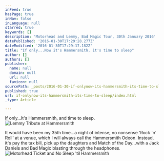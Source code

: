 ```yaml
---
inFeed: true
hasPage: true
inNav: false
inLanguage: null
starred: true
keywords: []
description: 'Motorhead and Lemmy, Bad Magic Tour, 30th January 2016'
datePublished: '2016-01-30T17:29:28.277Z'
dateModified: '2016-01-30T17:29:17.182Z'
title: "If only...Now it's Hammersmith, it's time to sleep"
author: []
authors: []
publisher:
  name: null
  domain: null
  url: null
  favicon: null
sourcePath: _posts/2016-01-30-if-onlynow-its-hammersmith-its-time-to-sleep.md
published: true
url: if-onlynow-its-hammersmith-its-time-to-sleep/index.html
_type: Article

---
```

If only...It's Hammersmith, and time to sleep.
![Lemmy Tribute at Hammersmith](https://the-grid-user-content.s3-us-west-2.amazonaws.com/712d141d-646c-4db9-96ef-d415cc1ff0b5.jpg)

It would have been my 35th time...a night of intense, no nonsense 'Rock 'n' Roll' at a venue, which I will always call the Hammersmith Odeon. Instead, it's pay the tax bill, pick up the daughters and Match of the Day...with a Jack Daniels and Bad Magic blasting through the headphones.
![Motorhead Ticket and No Sleep 'til Hammersmith](https://the-grid-user-content.s3-us-west-2.amazonaws.com/d441a15c-caaf-4cfa-9023-56e2a830bb33.jpg)